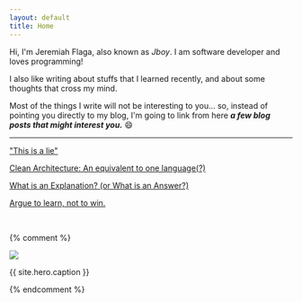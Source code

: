 ```yaml
---
layout: default
title: Home
---
```



Hi, I'm Jeremiah Flaga, also known as _Jboy_. I am software developer and loves programming! 

I also like writing about stuffs that I learned recently, and about some thoughts that cross my mind.

Most of the things I write will not be interesting to you... so, instead of pointing you directly to my blog, I'm going to link from here _**a few blog posts that might interest you.**_ :smile:


-----

["This is a lie"](/2017/10/28/this-is-a-lie/)

[Clean Architecture: An equivalent to one language(?)](/2017/08/09/clean-architecture-an-equivalent-to-one-language/)

[What is an Explanation? (or What is an Answer?)](/2017/07/20/what-is-an-explanation/)

[Argue to learn, not to win.](/2017/04/20/argue-to-learn-not-to-win/)


<br />


{% comment %} 
<div class="hero">
  <img src="{{ site.baseurl }}{{ site.hero.image }}" />
  <p>{{ site.hero.caption }}</p>
</div>
{% endcomment %}
